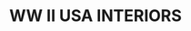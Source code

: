 ---
title: "WW II USA INTERIORS "
price: 0 
desc: "Bez opisa"
img_path: "/assets/img/A.MIG-7434.jpg"
brand: AMMO
available: true
special_offer: false
new: false
soon: false
cat: "Weathering"
subcat: ""
subsubcat: "wet-Emajl-Efekti"
---